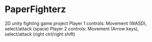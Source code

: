 # PaperFighterz
 2D unity fighting game project 
Player 1 controls: Movement (WASD), select/attack (space)
Player 2 controls: Movement (Arrow keys), select/attack (right ctrl/right shift)
